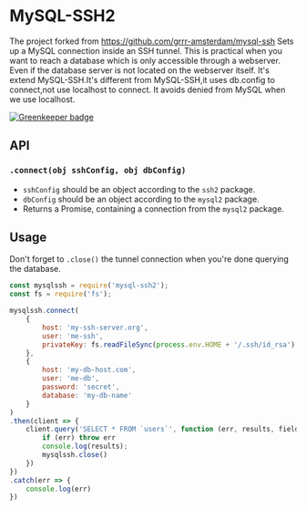 # MySQL-SSH2
The project forked from https://github.com/grrr-amsterdam/mysql-ssh
Sets up a MySQL connection inside an SSH tunnel.
This is practical when you want to reach a database which is only accessible through a webserver.
Even if the database server is not located on the webserver itself.
It's extend MySQL-SSH.It's different from MySQL-SSH,it uses db.config to connect,not use localhost to connect.
It avoids denied from MySQL when we use localhost.

[![Greenkeeper badge](https://badges.greenkeeper.io/grrr-amsterdam/mysql-ssh.svg)](https://greenkeeper.io/)


## API

### `.connect(obj sshConfig, obj dbConfig)`

* `sshConfig` should be an object according to the `ssh2` package.
* `dbConfig` should be an object according to the `mysql2` package.
* Returns a Promise, containing a connection from the `mysql2` package.


## Usage
Don't forget to `.close()` the tunnel connection when you're done querying the database.

```javascript
const mysqlssh = require('mysql-ssh2');
const fs = require('fs');

mysqlssh.connect(
    {
        host: 'my-ssh-server.org',
        user: 'me-ssh',
        privateKey: fs.readFileSync(process.env.HOME + '/.ssh/id_rsa')
    },
    {
        host: 'my-db-host.com',
        user: 'me-db',
        password: 'secret',
        database: 'my-db-name'
    }
)
.then(client => {
    client.query('SELECT * FROM `users`', function (err, results, fields) {
        if (err) throw err
        console.log(results);
        mysqlssh.close()
    })
})
.catch(err => {
    console.log(err)
})
```

